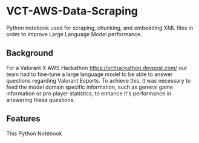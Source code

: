 # VCT-AWS-Data-Scraping
Python notebook used for scraping, chunking, and embedding XML files in order to improve Large Language Model performance.

## Background
For a Valorant X AWS Hackathon https://vcthackathon.devpost.com/ our team had to fine-tune a large language model to be able to answer questions regarding Valorant Esports. To achieve this, it was necessary to feed the model domain specific information, such as general game information or pro player statistics, to enhance it's performance in answering these questions.

## Features
This Python Notebook 

